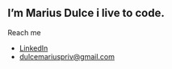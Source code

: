 I’m Marius Dulce i live to code.
---
Reach me 
- [LinkedIn](https://www.linkedin.com/in/marius-dulce/)
- dulcemariuspriv@gmail.com
